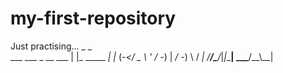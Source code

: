 # my-first-repository
Just practising...
                      _           _   
  ___ ___ _ __  ___  | |_ _____ _| |_ 
 (_-</ _ \ '  \/ -_) |  _/ -_) \ /  _|
 /__/\___/_|_|_\___|  \__\___/_\_\\__|
                                      
